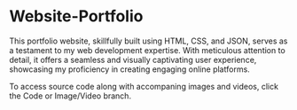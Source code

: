 # Website-Portfolio
This portfolio website, skillfully built using HTML, CSS, and JSON, serves as a testament to my web development expertise. With meticulous attention to detail, it offers a seamless and visually captivating user experience, showcasing my proficiency in creating engaging online platforms.

To access source code along with accompaning images and videos, click the Code or Image/Video branch.
